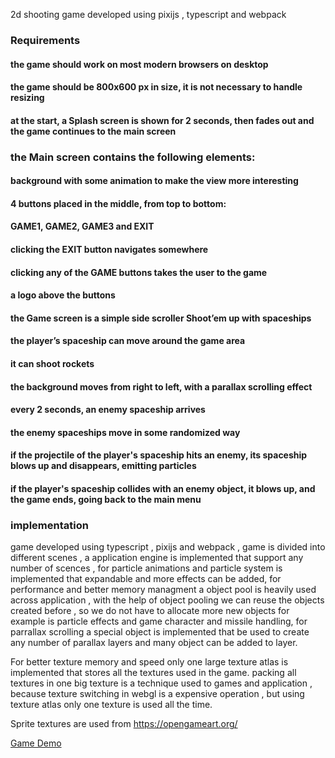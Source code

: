 2d shooting game developed using pixijs , typescript and webpack


### Requirements
#### the game should work on most modern browsers on desktop
#### the game should be 800x600 px in size, it is not necessary to handle resizing
#### at the start, a Splash screen is shown for 2 seconds, then fades out and the game continues to the main screen
### the Main screen contains the following elements:
#### background with some animation to make the view more interesting
#### 4 buttons placed in the middle, from top to bottom:
#### GAME1, GAME2, GAME3 and EXIT
#### clicking the EXIT button navigates somewhere
#### clicking any of the GAME buttons takes the user to the game
#### a logo above the buttons
#### the Game screen is a simple side scroller Shoot’em up with spaceships
#### the player’s spaceship can move around the game area
#### it can shoot rockets
#### the background moves from right to left, with a parallax scrolling effect
#### every 2 seconds, an enemy spaceship arrives
#### the enemy spaceships move in some randomized way
#### if the projectile of the player's spaceship hits an enemy, its spaceship blows up and disappears, emitting particles
#### if the player's spaceship collides with an enemy object, it blows up, and the game ends, going back to the main menu


### implementation
game developed using typescript , pixijs and webpack , game is divided into different scenes , a application engine is implemented that support any number of scences , for particle animations and particle system is implemented that expandable and more effects can be added, for performance and better memory managment a object pool is heavily used across application , with the help of object pooling we can reuse the objects created before , so we do not have to allocate more new objects for example is particle effects and game character and missile handling, for parrallax scrolling a special object is implemented that be used to create any number of parallax layers and many object can be added to layer.

For better texture memory and speed only one large texture atlas is implemented that stores all the textures used in the game. packing all textures in one big texture is a technique used to games and application , because texture switching in webgl is a expensive operation , but using texture atlas only one texture is used all the time.

Sprite textures are used from https://opengameart.org/

[Game Demo](https://asif2k.github.io/portfolio/spaceshooter2d/)